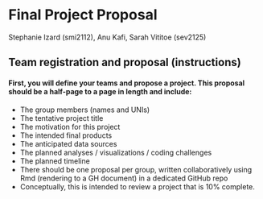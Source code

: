 Final Project Proposal
================
Stephanie Izard (smi2112), Anu Kafi, Sarah Vititoe (sev2125)

Team registration and proposal (instructions)
---------------------------------------------

#### First, you will define your teams and propose a project. This proposal should be a half-page to a page in length and include:

-   The group members (names and UNIs)
-   The tentative project title
-   The motivation for this project
-   The intended final products
-   The anticipated data sources
-   The planned analyses / visualizations / coding challenges
-   The planned timeline
-   There should be one proposal per group, written collaboratively using Rmd (rendering to a GH document) in a dedicated GitHub repo
-   Conceptually, this is intended to review a project that is 10% complete.
